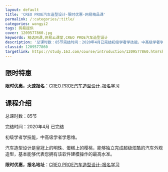 ```yaml
---
layout: default
title: 'CREO PROE汽车造型设计-限时优惠-网易精品课'
permalink: /:categories/:title/
categories: wangyi2
tags: 网易提供
cover: 1209577860.jpg
keywords: 精选网课,网易云课堂,CREO PROE汽车造型设计
description: '总课时数：85节完结时间：2020年4月已完结初级学者学技能，中高级学者学思维。汽车造型设计是皇冠上的明珠、蛋糕上的樱桃'
classid: 1209577860
targetlink: https://study.163.com/course/introduction/1209577860.htm?share=1&shareId=1025206652&utm_campaign=share&utm_medium=iphoneShare&utm_source=&utm_u=1025206652
---
```


## 限时特惠

**限时优惠，火速报名**：[CREO PROE汽车造型设计-报名学习](https://study.163.com/course/introduction/1209577860.htm?share=1&shareId=1025206652&utm_campaign=share&utm_medium=iphoneShare&utm_source=&utm_u=1025206652)

## 课程介绍

总课时数：85节

完结时间：2020年4月 已完结



初级学者学技能，中高级学者学思维。



汽车造型设计是皇冠上的明珠、蛋糕上的樱桃，能够独立完成超级炫酷的汽车外观造型，基本能够代表您拥有该软件建模操作的最高水准。

**限时优惠，报名地址**：[CREO PROE汽车造型设计-报名学习](https://study.163.com/course/introduction/1209577860.htm?share=1&shareId=1025206652&utm_campaign=share&utm_medium=iphoneShare&utm_source=&utm_u=1025206652)

